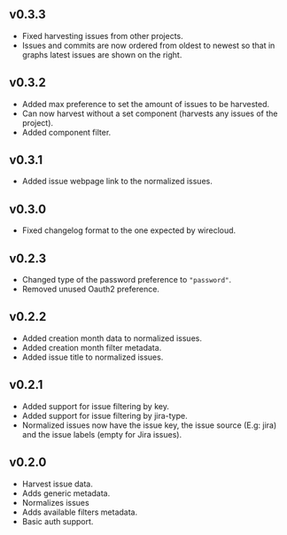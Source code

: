 ## v0.3.3

- Fixed harvesting issues from other projects.
- Issues and commits are now ordered from oldest to newest so that in graphs latest issues are shown on the right.

## v0.3.2

- Added max preference to set the amount of issues to be harvested.
- Can now harvest without a set component (harvests any issues of the project).
- Added component filter.

## v0.3.1

- Added issue webpage link to the normalized issues.

## v0.3.0

- Fixed changelog format to the one expected by wirecloud.

## v0.2.3

- Changed type of the password preference to `"password"`.
- Removed unused Oauth2 preference.

## v0.2.2

- Added creation month data to normalized issues.
- Added creation month filter metadata.
- Added issue title to normalized issues.

## v0.2.1

- Added support for issue filtering by key.
- Added support for issue filtering by jira-type.
- Normalized issues now have the issue key, the issue source (E.g: jira) and the issue labels (empty for Jira issues).


## v0.2.0 

- Harvest issue data.
- Adds generic metadata.
- Normalizes issues
- Adds available filters metadata.
- Basic auth support.
